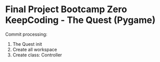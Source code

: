 # Final Project Bootcamp Zero KeepCoding - The Quest (Pygame)

Commit processing:

1. The Quest init
2. Create all workspace
3. Create class: Controller
